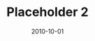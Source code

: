 ---
title: "Placeholder 2"
collection: publications
permalink: /publication/2010-10-01-paper-title-number-2
excerpt: '目前没有paper，早晚会有的233333，实在不行毕设充数xs'
date: 2010-10-01
venue: ''
paperurl: ''
citation: ''
---